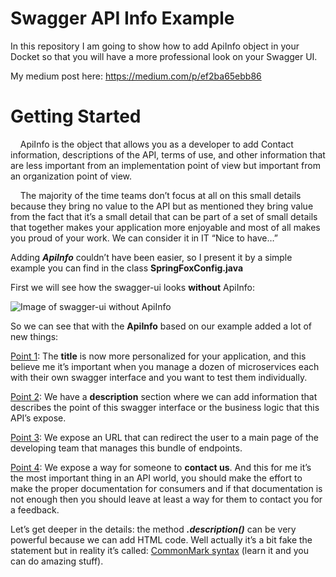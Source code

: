 # Swagger API Info Example

In this repository I am going to show how to add ApiInfo object in your Docket so that you will have a more professional look on your Swagger UI.

My medium post here: https://medium.com/p/ef2ba65ebb86

# Getting Started

    ApiInfo is the object that allows you as a developer to add Contact information, descriptions of the API, terms of use, and other information that are less important from an implementation point of view but important from an organization point of view.

    The majority of the time teams don’t focus at all on this small details because they bring no value to the API but as mentioned they bring value from the fact that it’s a small detail that can be part of a set of small details that together makes your application more enjoyable and most of all makes you proud of your work. We can consider it in IT “Nice to have…”

Adding ***ApiInfo*** couldn’t have been easier, so I present it by a simple example you can find in the class **SpringFoxConfig.java**



First we will see how the swagger-ui looks **without** ApiInfo:

![Image of swagger-ui without ApiInfo](/dev_resources/Swagger-UI-withoutAPI-Info.png)

So we can see that with the **ApiInfo** based on our example added a lot of new things:

<u>Point 1</u>: The **title** is now more personalized for your application, and this believe me it’s important when you manage a dozen of microservices each with their own swagger interface and you want to test them individually.

<u>Point 2</u>: We have a **description** section where we can add information that describes the point of this swagger interface or the business logic that this API’s expose.

<u>Point 3</u>: We expose an URL that can redirect the user to a main page of the developing team that manages this bundle of endpoints.

<u>Point 4</u>: We expose a way for someone to **contact us**. And this for me it’s the most important thing in an API world, you should make the effort to make the proper documentation for consumers and if that documentation is not enough then you should leave at least a way for them to contact you for a feedback.

Let’s get deeper in the details: the method ***.description()*** can be very powerful because we can add HTML code. Well actually it’s a bit fake the statement but in reality it’s called: [CommonMark syntax](https://spec.commonmark.org/) (learn it and you can do amazing stuff).

